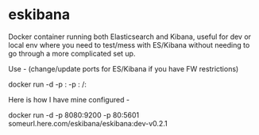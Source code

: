 # eskibana
Docker container running both Elasticsearch and Kibana, useful for dev or local env where you need to test/mess with ES/Kibana without needing to go through a more complicated set up.

Use - (change/update ports for ES/Kibana if you have FW restrictions) 

docker run -d -p <esport>:<esport> -p <kibanaport>:<kibanaport> <pathtocontainerregistry>/<containername>:<containertag>

Here is how I have mine configured - 

docker run -d -p 8080:9200 -p 80:5601 someurl.here.com/eskibana/eskibana:dev-v0.2.1


